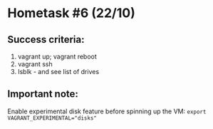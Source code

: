 Hometask #6 (22/10)
===================

Success criteria:
-----------------
1. vagrant up; vagrant reboot
2. vagrant ssh
3. lsblk - and see list of drives

Important note:
---------------
Enable experimental disk feature before spinning up the VM:
`export VAGRANT_EXPERIMENTAL="disks"`
